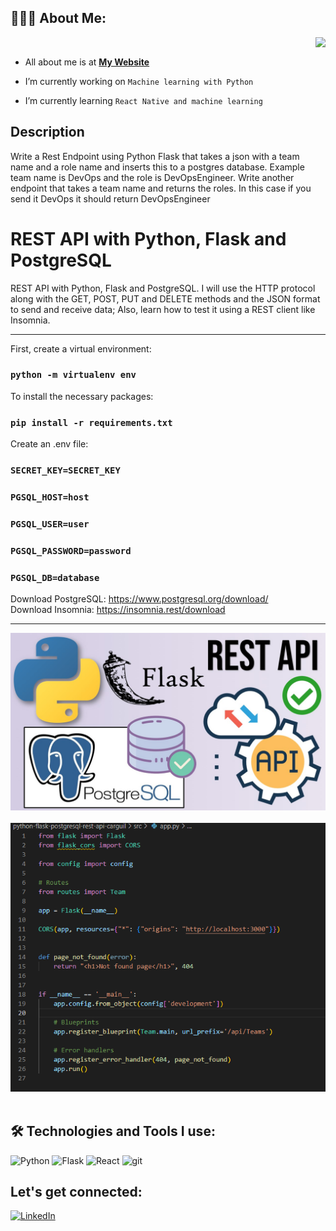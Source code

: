 
## 👨🏻‍💻 About Me:

<img  src="./programming.gif" height="290px" align="right" />
<br>

- All about me is at **[My Website](https://jompy31.github.io/)**

- I’m currently working on `Machine learning with Python`

- I’m currently learning `React Native and machine learning`


## Description
Write a Rest Endpoint using Python Flask that takes a json with a team name and a role name and inserts this to a postgres database.
Example team name is DevOps and the role is DevOpsEngineer.
Write another endpoint that takes a team name and returns the roles. In this case if you send it DevOps it should return DevOpsEngineer



# REST API with Python, Flask and PostgreSQL

REST API with Python, Flask and PostgreSQL. I will use the HTTP protocol along with the GET, POST, PUT and DELETE methods and the JSON format to send and receive data; Also, learn how to test it using a REST client like Insomnia.

<hr/>

First, create a virtual environment:
### `python -m virtualenv env`

To install the necessary packages:
### `pip install -r requirements.txt`

Create an .env file:

### `SECRET_KEY=SECRET_KEY`
### `PGSQL_HOST=host`
### `PGSQL_USER=user`
### `PGSQL_PASSWORD=password`
### `PGSQL_DB=database`

Download PostgreSQL: https://www.postgresql.org/download/
<br/>
Download Insomnia: https://insomnia.rest/download

<hr/>

![](./preview1.JPG)
<br/><br/>
![](./preview2.png)
<br/><br/>


## 🛠️ Technologies and Tools I use:

<p>
<img alt="Python" src="https://img.shields.io/badge/Python-3776AB?style=for-the-badge&logo=python&logoColor=white"  height="25px"/>
<img alt="Flask" src="https://img.shields.io/badge/Flask-000000?style=for-the-badge&logo=flask&logoColor=white" height="25px"/>
<img alt="React" src="https://img.shields.io/badge/React-20232A?style=for-the-badge&logo=react&logoColor=61DAFB"  height="25px"/>
<img alt="git" src="https://img.shields.io/badge/-Git-F05032?style=flat-square&logo=git&logoColor=white" height="25px"/>


##  Let's get connected:

<p>
  <a href="https://www.linkedin.com/in/jean-pierre-barnett-caruzo-452b9a1b1/" target="_blank"><img alt="LinkedIn" target="_blank" src="https://img.shields.io/badge/LinkedIn-0077B5?style=for-the-badge&logo=linkedin&logoColor=white"  height="30px"/></a>

  
</p>
